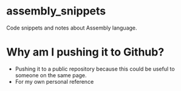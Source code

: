 # assembly_snippets

Code snippets and notes about Assembly language. 


# Why am I pushing it to Github?
- Pushing it to a public repository because this could be useful to someone on the same page.
- For my own personal reference